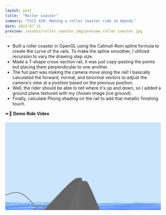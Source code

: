 ```yaml
---
layout: post
title:  "Roller coaster"
summary: "CSCI 420: Making a roller coaster ride in OpenGL"
date: 2023-07-15
preview: /assets/roller_coaster_img/preview_roller_coaster.jpg
---
```


- Built a roller coaster in OpenGL using the Catmull-Rom spline formula to create the curve of the rails. To make the spline smoother, I utilized recursion to vary the drawing step size.
- Made a T-shape cross-section rail, it was just copy-pasting the points but placing them perpendicular to one another.
- The fun part was making the camera move along the rail! I basically calculated the forward, normal, and binormal vectors to adjust the camera's view at a position based on the previous position.
- Well, the rider should be able to tell where it's up and down, so I added a ground plane textured with my chosen image (ice ground).
- Finally, calculate Phong shading on the rail to add that metallic finishing touch.

⏩🎢 **Demo Ride Video**

[<img src="/assets/roller_coaster_img/video_preview.jpg">](https://github.com/PhuongPham7112/PhuongPham7112.github.io/assets/47183131/be085386-c9f8-4c37-af31-11c189b73d09)

